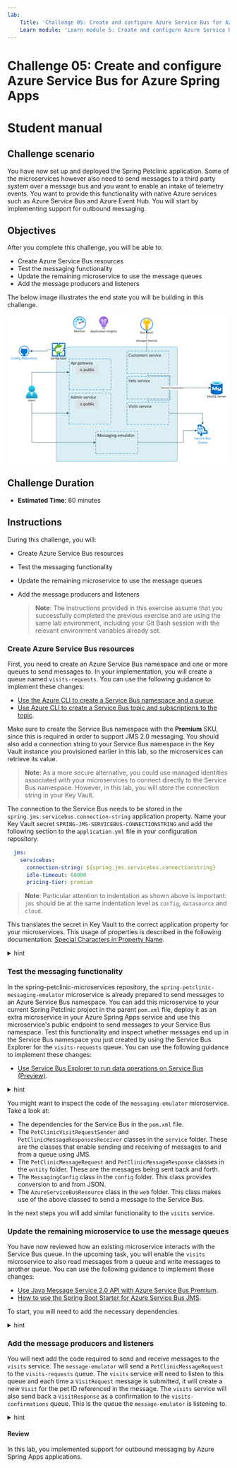 ```yaml
---
lab:
    Title: 'Challenge 05: Create and configure Azure Service Bus for Azure Spring Apps'
    Learn module: 'Learn module 5: Create and configure Azure Service Bus for Azure Spring Apps'
---
```


# Challenge 05: Create and configure Azure Service Bus for Azure Spring Apps

# Student manual

## Challenge scenario

You have now set up and deployed the Spring Petclinic application. Some of the microservices however also need to send messages to a third party system over a message bus and you want to enable an intake of telemetry events. You want to provide this functionality with native Azure services such as Azure Service Bus and Azure Event Hub. You will start by implementing support for outbound messaging.

## Objectives

After you complete this challenge, you will be able to:

- Create Azure Service Bus resources
- Test the messaging functionality
- Update the remaining microservice to use the message queues
- Add the message producers and listeners

The below image illustrates the end state you will be building in this challenge.

![Challenge 5 architecture](./images/asa-openlab-5.png)

## Challenge Duration

- **Estimated Time**: 60 minutes

## Instructions

During this challenge, you will:

- Create Azure Service Bus resources
- Test the messaging functionality
- Update the remaining microservice to use the message queues
- Add the message producers and listeners

   > **Note**: The instructions provided in this exercise assume that you successfully completed the previous exercise and are using the same lab environment, including your Git Bash session with the relevant environment variables already set.

### Create Azure Service Bus resources

First, you need to create an Azure Service Bus namespace and one or more queues to send messages to. In your implementation, you will create a queue named `visits-requests`. You can use the following guidance to implement these changes:

- [Use the Azure CLI to create a Service Bus namespace and a queue](https://docs.microsoft.com/azure/service-bus-messaging/service-bus-quickstart-cli).
- [Use Azure CLI to create a Service Bus topic and subscriptions to the topic](https://docs.microsoft.com/azure/service-bus-messaging/service-bus-tutorial-topics-subscriptions-cli).

Make sure to create the Service Bus namespace with the **Premium** SKU, since this is required in order to support JMS 2.0 messaging. You should also add a connection string to your Service Bus namespace in the Key Vault instance you provisioned earlier in this lab, so the microservices can retrieve its value.

   > **Note**: As a more secure alternative, you could use managed identities associated with your microservices to connect directly to the Service Bus namespace. However, in this lab, you will store the connection string in your Key Vault.

The connection to the Service Bus needs to be stored in the `spring.jms.servicebus.connection-string` application property. Name your Key Vault secret `SPRING-JMS-SERVICEBUS-CONNECTIONSTRING` and add the following section to the `application.yml` file in your configuration repository.

   ```yaml
     jms:
       servicebus:
         connection-string: ${spring.jms.servicebus.connectionstring}
         idle-timeout: 60000
         pricing-tier: premium
   ```

> **Note**: Particular attention to indentation as shown above is important: `jms` should be at the same indentation level as `config`, `datasource` and `cloud`.

This translates the secret in Key Vault to the correct application property for your microservices. This usage of properties is described in the following documentation: [Special Characters in Property Name](https://microsoft.github.io/spring-cloud-azure/current/reference/html/index.html#special-characters-in-property-name).

<details>
<summary>hint</summary>
<br/>

1. On your lab computer, in Git Bash window, from the Git Bash prompt, run the following command to create a Service Bus namespace. Note that the name of the namespace needs to be globally unique, so adjust it accordingly in case the randomly generated name is already in use. You will need to create the namespace with the **Premium** sku. This is needed to use JMS 2.0 messaging later on in the lab.

   ```bash
   SERVICEBUS_NAMESPACE=sb-$APPNAME-$UNIQUEID

   az servicebus namespace create \
       --resource-group $RESOURCE_GROUP \
       --name $SERVICEBUS_NAMESPACE \
       --location $LOCATION \
       --sku Premium
   ```

   > **Note**: Wait for the operation to complete. This might take about 5 minutes.

1. Next, create a queue in this namespace named `visits-requests`.

   ```bash
   az servicebus queue create \
       --resource-group $RESOURCE_GROUP \
       --namespace-name $SERVICEBUS_NAMESPACE \
       --name visits-requests
   ```

1. Retrieve the value of the connection string to the newly created Service Bus namespace:

   ```bash
   SERVICEBUS_CONNECTIONSTRING=$(az servicebus namespace authorization-rule keys list \
       --resource-group $RESOURCE_GROUP \
       --namespace-name $SERVICEBUS_NAMESPACE \
       --name RootManageSharedAccessKey \
       --query primaryConnectionString \
       --output tsv)
   ```

1. Create a new Key Vault secret for this connection string.

   ```bash
   az keyvault secret set \
       --name SPRING-JMS-SERVICEBUS-CONNECTIONSTRING \
       --value $SERVICEBUS_CONNECTIONSTRING \
       --vault-name $KEYVAULT_NAME
   ```

1. In your configuration repository replace the `application.yml` with the contents of [this application.yml](../../config/05_application.yml) file. This file contains the following changes:

   * It adds the `spring.jms.servicebus` configuration on lines 16 to 20.
   * Make sure you replace the `<your-kv-name>` replacement value with the name of your Key Vault.

1. Commit and push your changes to the remote repository.

   ```bash
   cd ~/workspaces/Deploying-and-Running-Java-Applications-in-Azure-Spring-Apps
   git add .
   git commit -m 'added service bus'
   git push
   ```

</details>

### Test the messaging functionality

In the spring-petclinic-microservices repository, the `spring-petclinic-messaging-emulator` microservice is already prepared to send messages to an Azure Service Bus namespace. You can add this microservice to your current Spring Petclinic project in the parent `pom.xml` file, deploy it as an extra microservice in your Azure Spring Apps service and use this microservice's public endpoint to send messages to your Service Bus namespace. Test this functionality and inspect whether messages end up in the Service Bus namespace you just created by using the Service Bus Explorer for the `visits-requests` queue. You can use the following guidance to implement these changes:

- [Use Service Bus Explorer to run data operations on Service Bus (Preview)](https://docs.microsoft.com/azure/service-bus-messaging/explorer).

<details>
<summary>hint</summary>
<br/>

1. As a first step in the parent `pom.xml` file, you'll have to uncomment the module for the `spring-petclinic-messaging-emulator` in the `<modules>` element at line 26.

    ```xml
    <module>spring-petclinic-messaging-emulator</module>
    ```

1. Update the compiled version of the microservices available by running an additional build.

   ```bash
   cd ~/workspaces/Deploying-and-Running-Java-Applications-in-Azure-Spring-Apps/src
   mvn clean package -DskipTests -rf :spring-petclinic-messaging-emulator
   ```

1. Create a new application in your Spring Apps service for the `messaging-emulator` and assign a public endpoint to it.

   ```bash
   MESSAGING_EMULATOR=messaging-emulator
   az spring app create \
       --name $MESSAGING_EMULATOR \
       --assign-endpoint true
   ```

   > **Note**: Wait for the provisioning to complete. This might take about 3 minutes.

1. Create a new user assigned managed identity for this new application and assign it to the `messaging-emulator` app:

   ```bash
   MESSAGING_EMULATOR_ID=$(az identity create -g $RESOURCE_GROUP -n messaging-svc-uid --query id -o tsv)
   
   az spring app identity assign \
       --resource-group $RESOURCE_GROUP \
       --name $MESSAGING_EMULATOR \
       --user-assigned $MESSAGING_EMULATOR_ID   
   ```

1. Grant to the newly assigned identity the get and list permissions on your Key Vault secrets.

   ```bash
   MESSAGING_EMULATOR_UID=$(az identity show -g $RESOURCE_GROUP -n messaging-svc-uid --query principalId -o tsv)
   
   az keyvault set-policy \
       --name $KEYVAULT_NAME \
       --resource-group $RESOURCE_GROUP \
       --secret-permissions get list  \
       --object-id $MESSAGING_EMULATOR_UID
   ```

1. Since the messaging-emulator will also save data in the database, you will also need to create a service connection for it: 

   ```bash
   MESSAGING_EMULATOR_CID=$(az identity show -g $RESOURCE_GROUP -n messaging-svc-uid --query clientId -o tsv)
    
   az spring connection create mysql-flexible \
       --app $MESSAGING_EMULATOR \
       --target-resource-group $RESOURCE_GROUP \
       --server $MYSQL_SERVER_NAME \
       --database $DATABASE_NAME \
       --user-identity mysql-identity-id=$ADMIN_IDENTITY_RESOURCE_ID client-id=$MESSAGING_EMULATOR_CID subs-id=$SUBID
   ```

1. You can now deploy the messaging-emulator application.

   ```bash
   MESSAGING_EMULATOR_JAR=spring-petclinic-messaging-emulator/target/spring-petclinic-messaging-emulator-$VERSION.jar
   
   az spring app deploy --name ${MESSAGING_EMULATOR} \
       --no-wait \
       --artifact-path ${MESSAGING_EMULATOR_JAR}
   ```

1. Switch to the web browser window displaying the Azure Portal, navigate to the resource group containing the resources you deployed in this lab, and, from there, navigate to the Azure Spring Apps Service.

1.  In the navigation menu, in the **Settings** section, select **Apps**, wait until the **Provisioning state** of the `messaging-emulator` app changes to **Succeeded**, and then select the `messaging-emulator` app entry.

    > **Note**: The provisioning might take about 3 minutes. Select **Refresh** in order to update the provisioning status.

1. Once provisioning is complete. Select the apps URL and open this in a new browser window.

1.  On the newly opened browser page titled **Message**, enter **1** in the **Pet** text box and a random text in the **Message** text box, and then select **Submit**.

1. In the Azure Portal, navigate to your resource group and select the Service Bus namespace you deployed in the previous task.

1. In the navigation menu, in the **Entities** section, select **Queues** and then select the `visits-requests` queue entry.

1. On the **Overview** page of the `visits-requests` queue, verify that the active message count is set to 1.

1. Select **Service Bus Explorer (Preview)** and select **Peek from start**. This operation allows you to peek at the top messages on the queue, without dequeuing them.

1. Select the message entry in the queue and review the **Message Body** section to confirm that its content matches the message you submitted.

</details>

You might want to inspect the code of the `messaging-emulator` microservice. Take a look at:

- The dependencies for the Service Bus in the `pom.xml` file.
- The `PetClinicVisitRequestSender` and `PetClinicMessageResponsesReceiver` classes in the `service` folder. These are the classes that enable sending and receiving of messages to and from a queue using JMS.
- The `PetClinicMessageRequest` and `PetClinicMessageResponse` classes in the `entity` folder. These are the messages being sent back and forth.
- The `MessagingConfig` class in the `config` folder. This class provides conversion to and from JSON.
- The `AzureServiceBusResource` class in the `web` folder. This class makes use of the above classed to send a message to the Service Bus.

In the next steps you will add similar functionality to the `visits` service.

### Update the remaining microservice to use the message queues

You have now reviewed how an existing microservice interacts with the Service Bus queue. In the upcoming task, you will enable the `visits` microservice to also read messages from a queue and write messages to another queue. You can use the following guidance to implement these changes:

- [Use Java Message Service 2.0 API with Azure Service Bus Premium](https://docs.microsoft.com/azure/service-bus-messaging/how-to-use-java-message-service-20).
- [How to use the Spring Boot Starter for Azure Service Bus JMS](https://docs.microsoft.com/azure/developer/java/spring-framework/configure-spring-boot-starter-java-app-with-azure-service-bus).

To start, you will need to add the necessary dependencies.

<details>
<summary>hint</summary>
<br/>

1. From the Git Bash window, in the spring-petclinic-microservices repository you cloned locally, use your favorite text editor to open the `spring-petclinic-microservices/spring-petclinic-visits-service/pom.xml` file of the `visits` microservice. In the `<!-- Spring Cloud -->` section, following the last dependency element, add the following dependency element:

   ```xml
           <dependency>
             <groupId>com.azure.spring</groupId>
             <artifactId>spring-cloud-azure-starter-servicebus-jms</artifactId>
           </dependency>
   ```

</details>

### Add the message producers and listeners

You will next add the code required to send and receive messages to the `visits` service. The `message-emulator` will send a `PetClinicMessageRequest` to the `visits-requests` queue. The `visits` service will need to listen to this queue and each time a `VisitRequest` message is submitted, it will create a new `Visit` for the pet ID referenced in the message. The `visits` service will also send back a `VisitResponse` as a confirmation to the `visits-confirmations` queue. This is the queue the `message-emulator` is listening to.

<details>
<summary>hint</summary>
<br/>

1. In the `spring-petclinic-visits-service` directory, create a new `src/main/java/org/springframework/samples/petclinic/visits/entities` subdirectory and add a `VisitRequest.java` class file containing the following code:

   ```java
   package org.springframework.samples.petclinic.visits.entities;
   
   import java.io.Serializable;
   import java.util.Date;
   
   public class VisitRequest implements Serializable {
       private static final long serialVersionUID = -249974321255677286L;
   
       private Integer requestId;
       private Integer petId;
       private String message;
   
       public VisitRequest() {
       }
   
       public Integer getRequestId() {
           return requestId;
       }
   
       public void setRequestId(Integer id) {
           this.requestId = id;
       }
   
       public Integer getPetId() {
           return petId;
       }
   
       public void setPetId(Integer petId) {
           this.petId = petId;
       }
   
       public String getMessage() {
           return message;
       }
   
       public void setMessage(String message) {
           this.message = message;
       }
   }
   ```

1. In the same directory, add a `VisitResponse.java` class containing the following code:

   ```java
   package org.springframework.samples.petclinic.visits.entities;
   
   public class VisitResponse {
       Integer requestId;
       Boolean confirmed;
       String reason;
   
       public VisitResponse() {
       }
   
       public VisitResponse(Integer requestId, Boolean confirmed, String reason) {
           this.requestId = requestId;
           this.confirmed = confirmed;
           this.reason = reason;
       }    
   
       public Boolean getConfirmed() {
           return confirmed;
       }
   
       public void setConfirmed(Boolean confirmed) {
           this.confirmed = confirmed;
       }
   
       public String getReason() {
           return reason;
       }
   
       public void setReason(String reason) {
           this.reason = reason;
       }
   
       public Integer getRequestId() {
           return requestId;
       }
   
       public void setRequestId(Integer requestId) {
           this.requestId = requestId;
       }
   }
   ```

1. In the `spring-petclinic-visits-service` directory, create a new `src/main/java/org/springframework/samples/petclinic/visits/config` subdirectory and add a `MessagingConfig.java` class file containing the following code:

   ```java
   package org.springframework.samples.petclinic.visits.config;
   import java.util.HashMap;
   import java.util.Map;
   import org.springframework.beans.factory.annotation.Value;
   import org.springframework.context.annotation.Bean;
   import org.springframework.context.annotation.Configuration;
   import org.springframework.jms.support.converter.MappingJackson2MessageConverter;
   import org.springframework.jms.support.converter.MessageConverter;
   import org.springframework.samples.petclinic.visits.entities.VisitRequest;
   import org.springframework.samples.petclinic.visits.entities.VisitResponse;
   @Configuration
   public class MessagingConfig {
       @Bean("QueueConfig")
       public QueueConfig queueConfig() {
           return new QueueConfig();
       }
       @Bean
       public MessageConverter jackson2Converter() {
           MappingJackson2MessageConverter converter = new MappingJackson2MessageConverter();
           Map<String, Class<?>> typeMappings = new HashMap<String, Class<?>>();
           typeMappings.put("visitRequest", VisitRequest.class);
           typeMappings.put("visitResponse", VisitResponse.class);
           converter.setTypeIdMappings(typeMappings);
           converter.setTypeIdPropertyName("messageType");
           return converter;
       }
   }
   ```

1. In the same directory, add a `QueueConfig.java` class file containing the following code:

   ```java
   package org.springframework.samples.petclinic.visits.config;
   
   import org.springframework.beans.factory.annotation.Value;
   
   public class QueueConfig {
       @Value("${spring.jms.queue.visits-requests:visits-requests}")
       private String visitsRequestsQueue;
   
       public String getVisitsRequestsQueue() {
           return visitsRequestsQueue;
       }   
   }
   ```

1. In the `spring-petclinic-visits-service` directory, create a new `src/main/java/org/springframework/samples/petclinic/visits/service` subdirectory and add a `VisitsReceiver.java` class file containing the following code:

   ```java
   package org.springframework.samples.petclinic.visits.service;
   
   import java.util.Date;
   
   import org.springframework.beans.factory.annotation.Value;
   import org.springframework.context.annotation.Bean;
   import org.springframework.jms.annotation.JmsListener;
   import org.springframework.jms.core.JmsTemplate;
   import org.springframework.samples.petclinic.visits.entities.VisitRequest;
   import org.springframework.samples.petclinic.visits.entities.VisitResponse;
   import org.springframework.samples.petclinic.visits.model.Visit;
   import org.springframework.samples.petclinic.visits.model.VisitRepository;
   import org.springframework.stereotype.Component;
   
   import lombok.RequiredArgsConstructor;
   import lombok.extern.slf4j.Slf4j;
   
   @Component
   @Slf4j
   @RequiredArgsConstructor
   public class VisitsReceiver {
       private final VisitRepository visitsRepository;
   
       private final JmsTemplate jmsTemplate;
   
       @JmsListener(destination = "visits-requests")
       void receiveVisitRequests(VisitRequest visitRequest) {
           log.info("Received message: {}", visitRequest.getMessage());
           try {
               Visit visit = new Visit(null, new Date(), visitRequest.getMessage(),
                     visitRequest.getPetId());
                  visitsRepository.save(visit);
                  jmsTemplate.convertAndSend("visits-confirmations", new VisitResponse(visitRequest.getRequestId(), true, "Your visit request has been accepted"));
           } catch (Exception ex) {
               log.error("Error saving visit: {}", ex.getMessage());
               jmsTemplate.convertAndSend("visits-confirmations", new VisitResponse(visitRequest.getRequestId(), false, ex.getMessage()));
           }
       }
   }
   ```

This `VisitsReceiver` service is listening to the `visits-requests` queue. Each time a message is present on the queue, it will dequeue this message and save a new `Visit` in the database. In the next step, you will verify it by having it sent a confirmation message to the `visits-confirmations` queue.  

1. Rebuild your application

   ```bash
   mvn clean package -DskipTests -rf :spring-petclinic-visits-service
   ```

1. Redeploy the visits microservice.

   ```bash
   az spring app deploy --name ${VISITS_SERVICE} \
       --no-wait \
       --artifact-path ${VISITS_SERVICE_JAR} 
   ```

1. To validate the resulting functionality, in the Azure Portal, navigate back to the page of the `visits-requests` queue of the Service Bus namespace you deployed earlier in this lab.

1. On the **Overview** page of the `visits-requests` queue, verify that there are no active messages.

1. In the web browser window, open another tab and navigate to the public endpoint of the `api-gateway` service.

1. On the **Welcome to Petclinic** page, select **Owners** and, in the drop-down menu, select **All**.

1. In the list of owners, select the first entry (**George Franklin**).

1. On the **Owner Information** page, in the **Pets and Visits** section, verify the presence of an entry representing the message you submitted earlier in this lab.

1. You can also check the logs of the `vistis-service` to see if you see the log message on the message receive.

   ```bash
   az spring app logs --name ${VISITS_SERVICE} --follow
   ```

</details>

#### Review

In this lab, you implemented support for outbound messaging by Azure Spring Apps applications.
